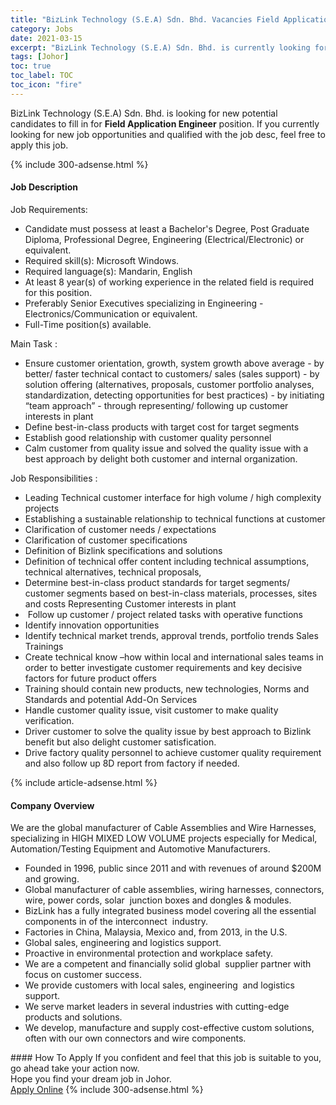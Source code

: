 ```yaml
---
title: "BizLink Technology (S.E.A) Sdn. Bhd. Vacancies Field Application Engineer" 
category: Jobs 
date: 2021-03-15 
excerpt: "BizLink Technology (S.E.A) Sdn. Bhd. is currently looking for suitable person to fill in the Field Application Engineer which based in Johor" 
tags: [Johor] 
toc: true 
toc_label: TOC 
toc_icon: "fire" 
--- 
```


<p>BizLink Technology (S.E.A) Sdn. Bhd. is looking for new potential candidates to fill in for <b>Field Application Engineer</b> position. If you currently looking for new job opportunities and qualified with the job desc, feel free to apply this job.
</p>{% include 300-adsense.html %} 
<div><div><h4>Job Description</h4></div><div><div><span><div><div>Job Requirements:</div><ul><li>Candidate must possess at least a Bachelor's Degree, Post Graduate Diploma, Professional Degree, Engineering (Electrical/Electronic) or equivalent.</li><li>Required skill(s): Microsoft Windows.</li><li>Required language(s): Mandarin, English</li><li>At least 8 year(s) of working experience in the related field is required for this position.</li><li>Preferably Senior Executives specializing in Engineering - Electronics/Communication or equivalent.</li><li>Full-Time position(s) available.</li></ul><div>Main Task :</div><ul><li>Ensure customer orientation, growth, system growth above average - by better/ faster technical contact to customers/ sales (sales support) - by solution offering (alternatives, proposals, customer portfolio analyses, standardization, detecting opportunities for best practices) - by initiating &#8220;team approach&#8221; - through representing/ following up customer interests in plant</li><li>Define best-in-class products with target cost for target segments</li><li>Establish good relationship with customer quality personnel</li><li>Calm customer from quality issue and solved the quality issue with a best approach by delight both customer and internal organization.</li></ul><div>Job Responsibilities :</div><ul><li>Leading Technical customer interface for high volume / high complexity projects</li><li>Establishing a sustainable relationship to technical functions at customer</li><li>Clarification of customer needs / expectations</li><li>Clarification of customer specifications</li><li>Definition of Bizlink specifications and solutions</li><li>Definition of technical offer content including technical assumptions, technical alternatives, technical proposals,</li><li>Determine best-in-class product standards for target segments/ customer segments based on best-in-class materials, processes, sites and costs Representing Customer interests in plant</li><li>&#160;Follow up customer / project related tasks with operative functions</li><li>Identify innovation opportunities</li><li>Identify technical market trends, approval trends, portfolio trends Sales Trainings</li><li>Create technical know &#8211;how within local and international sales teams in order to better investigate customer requirements and key decisive factors for future product offers</li><li>Training should contain new products, new technologies, Norms and Standards and potential Add-On Services</li><li>Handle customer quality issue, visit customer to make quality verification.</li><li>Driver customer to solve the quality issue by best approach to Bizlink benefit but also delight customer satisfication.</li><li>Drive factory quality personnel to achieve customer quality requirement and also follow up 8D report from factory if needed.</li></ul></div></span></div></div></div> 
{% include article-adsense.html %} 
<div><div><h4>Company Overview</h4></div><div><div><span><div><div>
	We are the global manufacturer of Cable Assemblies and Wire Harnesses, specializing in HIGH MIXED LOW VOLUME projects especially for Medical, Automation/Testing Equipment and Automotive Manufacturers.</div>
<ul>
<li>
		Founded in 1996, public since 2011 and with revenues of around $200M and growing.</li>
<li>
		Global manufacturer of cable assemblies, wiring harnesses, connectors, wire, power cords, solar&#160; junction boxes and dongles &amp; modules.</li>
<li>
		BizLink has a fully integrated business model covering all the essential components in of the interconnect&#160; industry.</li>
<li>
		Factories in China, Malaysia, Mexico and, from 2013, in the U.S.</li>
<li>
		Global sales, engineering and logistics support.</li>
<li>
		Proactive in environmental protection and workplace safety.</li>
<li>
		We are a competent and financially solid global&#160; supplier partner with focus on customer success.</li>
<li>
		We provide customers with local sales, engineering&#160; and logistics support.</li>
<li>
		We serve market leaders in several industries with cutting-edge products and solutions.</li>
<li>
		We develop, manufacture and supply cost-effective custom solutions, often with our own connectors and wire components.</li>
</ul></div></span></div></div></div> 
#### How To Apply 
If you confident and feel that this job is suitable to you, go ahead take your action now. <br/> 
Hope you find your dream job in Johor. <br/> 
<a href="https://www.jobstreet.com.my/en/job/field-application-engineer-4506670?jobId=jobstreet-my-job-4506670&" class="btn btn--info" target="_blank" rel="nofollow noopenner">Apply Online</a> 
{% include 300-adsense.html %} 